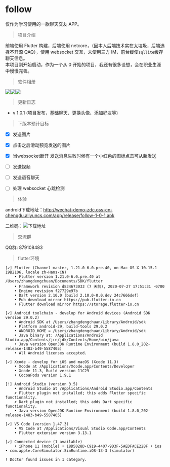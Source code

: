 # follow

仅作为学习使用的一款聊天交友 APP。

> 项目介绍

前端使用 Flutter 构建，后端使用 netcore，（因本人后端技术实在太垃圾，后端选择不开源 QAQ），使用 websocket 交互，未使用三方 IM，前台缓使`sqllite`缓存聊天信息。  
本项目刚开始启动，作为一个从 0 开始的项目，我还有很多设想，会在职业生涯中慢慢完善。

> 软件相册   
<div style="display:flex" >
    <img src="https://github.com/ZhangDengchuan/flutter-follow-chat/blob/dev_zhangdengchuan/assets/cover.gif?raw=true" />
<img src="https://github.com/ZhangDengchuan/flutter-follow-chat/blob/dev_zhangdengchuan/assets/friend.gif?raw=true" />
<img src="https://github.com/ZhangDengchuan/flutter-follow-chat/blob/dev_zhangdengchuan/assets/read.gif?raw=true" />
</div>

> 更新日志

- v 1.0.1 (项目发布，基础聊天、更换头像、添加好友等)

> 下版本预计目标

- [x] 发送图片
- [x] 点击之后滑动预览发送的图片
- [x] 当websocket断开 发送消息失败时候有一个小红色的图标点击可从新发送
- [ ] 发送视频
- [ ] 发送语音聊天
- [ ] 处理 websocket 心跳检测



>  体验  

android下载地址：http://wechat-demo-zdc.oss-cn-chengdu.aliyuncs.com/app/release/follow-1-0-1.apk

二维码：![下载地址](https://github.com/ZhangDengchuan/flutter-follow-chat/blob/dev_zhangdengchuan/assets/v-1-0-1.png?raw=true)



>  交流群  

QQ群: 879108483

> flutter环境  

```
[✓] Flutter (Channel master, 1.21.0-6.0.pre.40, on Mac OS X 10.15.1 19B2106, locale zh-Hans-CN)
    • Flutter version 1.21.0-6.0.pre.40 at /Users/zhangdengchuan/Documents/SDK/flutter
    • Framework revision d834673033 (7 天前), 2020-07-27 17:51:31 -0700
    • Engine revision f27729e97b
    • Dart version 2.10.0 (build 2.10.0-0.0.dev 24c7666def)
    • Pub download mirror https://pub.flutter-io.cn
    • Flutter download mirror https://storage.flutter-io.cn

[✓] Android toolchain - develop for Android devices (Android SDK version 29.0.2)
    • Android SDK at /Users/zhangdengchuan/Library/Android/sdk
    • Platform android-29, build-tools 29.0.2
    • ANDROID_HOME = /Users/zhangdengchuan/Library/Android/sdk
    • Java binary at: /Applications/Android Studio.app/Contents/jre/jdk/Contents/Home/bin/java
    • Java version OpenJDK Runtime Environment (build 1.8.0_202-release-1483-b49-5587405)
    • All Android licenses accepted.

[✓] Xcode - develop for iOS and macOS (Xcode 11.3)
    • Xcode at /Applications/Xcode.app/Contents/Developer
    • Xcode 11.3, Build version 11C29
    • CocoaPods version 1.9.1

[!] Android Studio (version 3.5)
    • Android Studio at /Applications/Android Studio.app/Contents
    ✗ Flutter plugin not installed; this adds Flutter specific functionality.
    ✗ Dart plugin not installed; this adds Dart specific functionality.
    • Java version OpenJDK Runtime Environment (build 1.8.0_202-release-1483-b49-5587405)

[✓] VS Code (version 1.47.3)
    • VS Code at /Applications/Visual Studio Code.app/Contents
    • Flutter extension version 3.13.1

[✓] Connected device (1 available)
    • iPhone 11 (mobile) • 18D5028D-C919-4407-9D3F-5AEDFACE22BF • ios • com.apple.CoreSimulator.SimRuntime.iOS-13-3 (simulator)

! Doctor found issues in 1 category.
```

